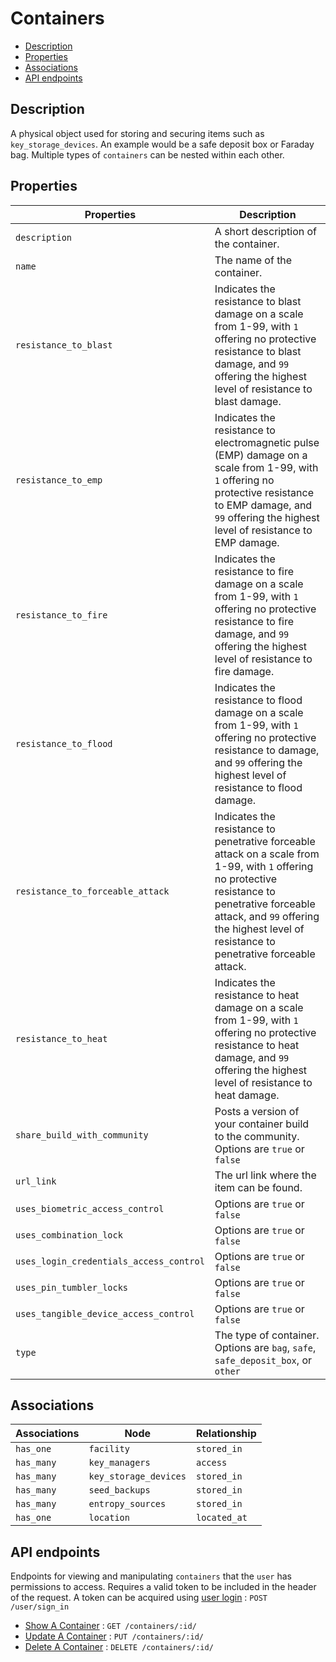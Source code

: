# Containers

- [Description](#description)
- [Properties](#properties)
- [Associations](#associations)
- [API endpoints](#api-endpoints)

## Description

A physical object used for storing and securing items such as `key_storage_devices`. An example would be a safe deposit box or Faraday bag. Multiple types of `containers` can be nested within each other.

## Properties

| Properties | Description |
| --- | --- |
| `description` | A short description of the container. |
| `name` | The name of the container. |
| `resistance_to_blast` | Indicates the resistance to blast damage on a scale from 1-99, with `1` offering no protective resistance to blast damage, and `99` offering the highest level of resistance to blast damage. |
| `resistance_to_emp` | Indicates the resistance to electromagnetic pulse (EMP) damage on a scale from 1-99, with `1` offering no protective resistance to EMP damage, and `99` offering the highest level of resistance to EMP damage. |
| `resistance_to_fire` | Indicates the resistance to fire damage on a scale from 1-99, with `1` offering no protective resistance to fire damage, and `99` offering the highest level of resistance to fire damage. |
| `resistance_to_flood` | Indicates the resistance to flood damage on a scale from 1-99, with `1` offering no protective resistance to damage, and `99` offering the highest level of resistance to flood damage. |
| `resistance_to_forceable_attack` | Indicates the resistance to penetrative forceable attack on a scale from 1-99, with `1` offering no protective resistance to penetrative forceable attack, and `99` offering the highest level of resistance to penetrative forceable attack. |
| `resistance_to_heat` | Indicates the resistance to heat damage on a scale from 1-99, with `1` offering no protective resistance to heat damage, and `99` offering the highest level of resistance to heat damage. |
| `share_build_with_community` | Posts a version of your container build to the community.  Options are `true` or `false` |
| `url_link` | The url link where the item can be found. |
| `uses_biometric_access_control` | Options are `true` or `false` |
| `uses_combination_lock` | Options are `true` or `false` |
| `uses_login_credentials_access_control` | Options are `true` or `false` |
| `uses_pin_tumbler_locks` | Options are `true` or `false` |
| `uses_tangible_device_access_control` | Options are `true` or `false` |
| `type` | The type of container. Options are `bag`, `safe`, `safe_deposit_box`, or `other`|

## Associations

| Associations | Node | Relationship |
| --- | --- | --- |
| `has_one` | `facility` | `stored_in` |
| `has_many` | `key_managers` | `access` |
| `has_many` | `key_storage_devices` | `stored_in` |
| `has_many` | `seed_backups` | `stored_in` |
| `has_many` | `entropy_sources` | `stored_in` |
| `has_one` | `location` | `located_at` |

## API endpoints

Endpoints for viewing and manipulating `containers` that the `user` has permissions to access. Requires a valid token to be included in the header of the request. A token can be acquired using [user login](../../api_docs/open/login.md) : `POST /user/sign_in`

<!-- * [Show Accessible Containers](api_docs/containers/get.md) : `GET /containers/`
* [Create A Container](api_docs/containers/post.md) : `POST /containers/`
* [Show A Container](api_docs/containers/id/get.md) : `GET /containers/:id/`
* [Update A Container](api_docs/containers/id/put.md) : `PUT /containers/:id/`
* [Delete A Container](api_docs/containers/id/delete.md) : `DELETE /containers/:id/` -->
* [Show A Container](api_docs/containers/id/get.md) : `GET /containers/:id/`
* [Update A Container](api_docs/containers/id/put.md) : `PUT /containers/:id/`
* [Delete A Container](api_docs/containers/id/delete.md) : `DELETE /containers/:id/`
